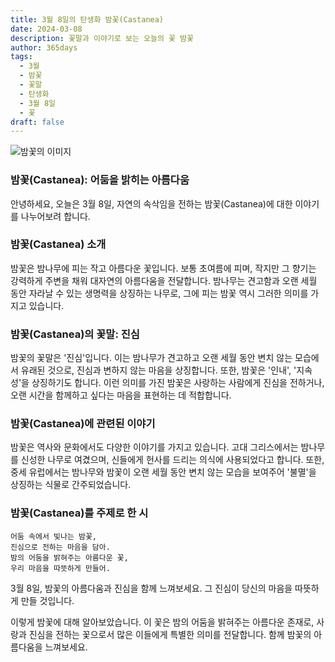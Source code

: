 ```yaml
---
title: 3월 8일의 탄생화 밤꽃(Castanea)
date: 2024-03-08
description: 꽃말과 이야기로 보는 오늘의 꽃 밤꽃
author: 365days
tags:
  - 3월
  - 밤꽃
  - 꽃말
  - 탄생화
  - 3월 8일
  - 꽃
draft: false
---
```


![밤꽃의 이미지](https://cdn.pixabay.com/photo/2019/05/22/20/54/chestnut-blossom-4222522_640.jpg#center)


### 밤꽃(Castanea): 어둠을 밝히는 아름다움
안녕하세요, 오늘은 3월 8일, 자연의 속삭임을 전하는 밤꽃(Castanea)에 대한 이야기를 나누어보려 합니다.

### 밤꽃(Castanea) 소개

밤꽃은 밤나무에 피는 작고 아름다운 꽃입니다. 보통 초여름에 피며, 작지만 그 향기는 강력하게 주변을 채워 대자연의 아름다움을 전달합니다. 밤나무는 견고함과 오랜 세월 동안 자라날 수 있는 생명력을 상징하는 나무로, 그에 피는 밤꽃 역시 그러한 의미를 가지고 있습니다.

### 밤꽃(Castanea)의 꽃말: 진심

밤꽃의 꽃말은 '진심'입니다. 이는 밤나무가 견고하고 오랜 세월 동안 변치 않는 모습에서 유래된 것으로, 진심과 변하지 않는 마음을 상징합니다. 또한, 밤꽃은 '인내', '지속성'을 상징하기도 합니다. 이런 의미를 가진 밤꽃은 사랑하는 사람에게 진심을 전하거나, 오랜 시간을 함께하고 싶다는 마음을 표현하는 데 적합합니다.

### 밤꽃(Castanea)에 관련된 이야기

밤꽃은 역사와 문화에서도 다양한 이야기를 가지고 있습니다. 고대 그리스에서는 밤나무를 신성한 나무로 여겼으며, 신들에게 헌사를 드리는 의식에 사용되었다고 합니다. 또한, 중세 유럽에서는 밤나무와 밤꽃이 오랜 세월 동안 변치 않는 모습을 보여주어 '불멸'을 상징하는 식물로 간주되었습니다.

### 밤꽃(Castanea)를 주제로 한 시

	어둠 속에서 빛나는 밤꽃,
	진심으로 전하는 마음을 담아.
	밤의 어둠을 밝혀주는 아름다운 꽃,
	우리 마음을 따뜻하게 만들어.

3월 8일, 밤꽃의 아름다움과 진심을 함께 느껴보세요.
그 진심이 당신의 마음을 따뜻하게 만들 것입니다.

이렇게 밤꽃에 대해 알아보았습니다. 이 꽃은 밤의 어둠을 밝혀주는 아름다운 존재로, 사랑과 진심을 전하는 꽃으로서 많은 이들에게 특별한 의미를 전달합니다. 함께 밤꽃의 아름다움을 느껴보세요.
